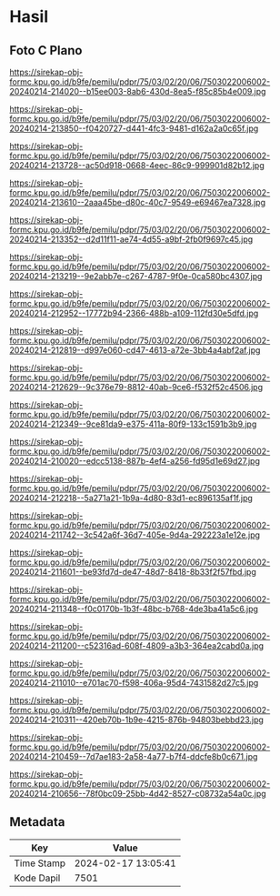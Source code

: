 # Hasil

## Foto C Plano

https://sirekap-obj-formc.kpu.go.id/b9fe/pemilu/pdpr/75/03/02/20/06/7503022006002-20240214-214020--b15ee003-8ab6-430d-8ea5-f85c85b4e009.jpg

https://sirekap-obj-formc.kpu.go.id/b9fe/pemilu/pdpr/75/03/02/20/06/7503022006002-20240214-213850--f0420727-d441-4fc3-9481-d162a2a0c65f.jpg

https://sirekap-obj-formc.kpu.go.id/b9fe/pemilu/pdpr/75/03/02/20/06/7503022006002-20240214-213728--ac50d918-0668-4eec-86c9-999901d82b12.jpg

https://sirekap-obj-formc.kpu.go.id/b9fe/pemilu/pdpr/75/03/02/20/06/7503022006002-20240214-213610--2aaa45be-d80c-40c7-9549-e69467ea7328.jpg

https://sirekap-obj-formc.kpu.go.id/b9fe/pemilu/pdpr/75/03/02/20/06/7503022006002-20240214-213352--d2d11f11-ae74-4d55-a9bf-2fb0f9697c45.jpg

https://sirekap-obj-formc.kpu.go.id/b9fe/pemilu/pdpr/75/03/02/20/06/7503022006002-20240214-213219--9e2abb7e-c267-4787-9f0e-0ca580bc4307.jpg

https://sirekap-obj-formc.kpu.go.id/b9fe/pemilu/pdpr/75/03/02/20/06/7503022006002-20240214-212952--17772b94-2366-488b-a109-112fd30e5dfd.jpg

https://sirekap-obj-formc.kpu.go.id/b9fe/pemilu/pdpr/75/03/02/20/06/7503022006002-20240214-212819--d997e060-cd47-4613-a72e-3bb4a4abf2af.jpg

https://sirekap-obj-formc.kpu.go.id/b9fe/pemilu/pdpr/75/03/02/20/06/7503022006002-20240214-212629--9c376e79-8812-40ab-9ce6-f532f52c4506.jpg

https://sirekap-obj-formc.kpu.go.id/b9fe/pemilu/pdpr/75/03/02/20/06/7503022006002-20240214-212349--9ce81da9-e375-411a-80f9-133c1591b3b9.jpg

https://sirekap-obj-formc.kpu.go.id/b9fe/pemilu/pdpr/75/03/02/20/06/7503022006002-20240214-210020--edcc5138-887b-4ef4-a256-fd95d1e69d27.jpg

https://sirekap-obj-formc.kpu.go.id/b9fe/pemilu/pdpr/75/03/02/20/06/7503022006002-20240214-212218--5a271a21-1b9a-4d80-83d1-ec896135af1f.jpg

https://sirekap-obj-formc.kpu.go.id/b9fe/pemilu/pdpr/75/03/02/20/06/7503022006002-20240214-211742--3c542a6f-36d7-405e-9d4a-292223a1e12e.jpg

https://sirekap-obj-formc.kpu.go.id/b9fe/pemilu/pdpr/75/03/02/20/06/7503022006002-20240214-211601--be93fd7d-de47-48d7-8418-8b33f2f57fbd.jpg

https://sirekap-obj-formc.kpu.go.id/b9fe/pemilu/pdpr/75/03/02/20/06/7503022006002-20240214-211348--f0c0170b-1b3f-48bc-b768-4de3ba41a5c6.jpg

https://sirekap-obj-formc.kpu.go.id/b9fe/pemilu/pdpr/75/03/02/20/06/7503022006002-20240214-211200--c52316ad-608f-4809-a3b3-364ea2cabd0a.jpg

https://sirekap-obj-formc.kpu.go.id/b9fe/pemilu/pdpr/75/03/02/20/06/7503022006002-20240214-211010--e701ac70-f598-406a-95d4-7431582d27c5.jpg

https://sirekap-obj-formc.kpu.go.id/b9fe/pemilu/pdpr/75/03/02/20/06/7503022006002-20240214-210311--420eb70b-1b9e-4215-876b-94803bebbd23.jpg

https://sirekap-obj-formc.kpu.go.id/b9fe/pemilu/pdpr/75/03/02/20/06/7503022006002-20240214-210459--7d7ae183-2a58-4a77-b7f4-ddcfe8b0c671.jpg

https://sirekap-obj-formc.kpu.go.id/b9fe/pemilu/pdpr/75/03/02/20/06/7503022006002-20240214-210656--78f0bc09-25bb-4d42-8527-c08732a54a0c.jpg


## Metadata

| Key        | Value               |
| ---------- | ------------------- |
| Time Stamp | 2024-02-17 13:05:41 |
| Kode Dapil | 7501                |



